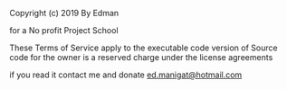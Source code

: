 Copyright (c) 2019 By Edman

for a No profit Project School

These Terms of Service apply to the executable code version of Source code for the owner is a reserved charge under the license agreements

if you read it contact me and donate ed.manigat@hotmail.com

